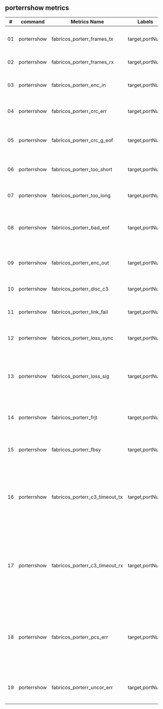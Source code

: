 ## porterrshow metrics
| # | command | Metrics Name | Labels | Description |
| -- | -- | --| --| --| 
| 01 | porterrshow | fabricos_porterr_frames_tx| target,portNum | Number of frames transmitted (Tx).|
| 02 | porterrshow |fabricos_porterr_frames_rx  | target,portNum| Number of frames received (Rx). |
| 03 | porterrshow| fabricos_porterr_enc_in | target,portNum | Number of encoding errors inside frames received (Rx). |
| 04 | porterrshow | fabricos_porterr_crc_err | target,portNum | Number of frames with CRC errors received (Rx). |
| 05 | porterrshow | fabricos_porterr_crc_g_eof| target,portNum | Number of frames with CRC errors with good EOF received (Rx). |
| 06 | porterrshow |fabricos_porterr_too_short | target,portNum | Number of frames shorter than minimum received (Rx). |
| 07 | porterrshow |fabricos_porterr_too_long | target,portNum | Number of frames longer than maximum received (Rx). |
| 08 | porterrshow |fabricos_porterr_bad_eof | target,portNum | Number of frames with bad end-of-frame delimiters received (Rx). | 
| 09 | porterrshow |fabricos_porterr_enc_out | target,portNum | Number of encoding error outside of frames received (Rx). |
| 10 | porterrshow |fabricos_porterr_disc_c3 | target,portNum | Number of Class 3 frames discarded (Rx). | 
| 11 | porterrshow |fabricos_porterr_link_fail | target,portNum | Number of link failures (LF1 or LF2 states) received (Rx). |
| 12 | porterrshow |fabricos_porterr_loss_sync | target,portNum | Number of times synchronization was lost (Rx). |
| 13 | porterrshow |fabricos_porterr_loss_sig | target,portNum | Number of times a loss of signal was received (increments whenever an SFP is removed) (Rx). |
| 14 | porterrshow |fabricos_porterr_frjt | target,portNum | Number of transmitted frames rejected with F_RJT (Tx). | 
| 15 | porterrshow |fabricos_porterr_fbsy | target,portNum | Number of transmitted frames busied with F_BSY (Tx). |
| 16 | porterrshow |fabricos_porterr_c3_timeout_tx | target,portNum | The number of transmit class 3 frames discarded at the transmission port due to timeout (platform- and port-specific). |
| 17 | porterrshow |fabricos_porterr_c3_timeout_rx | target,portNum | The number of receive class 3 frames received at this port and discarded at the transmission port due to timeout (platform- and port-specific). |
| 18 | porterrshow |fabricos_porterr_pcs_err | target,portNum | The number of Physical Coding Sublayer (PCS) block errors. This counter records encoding violations on 10 Gbps or 16 Gbps ports. |
| 19 | porterrshow |fabricos_porterr_uncor_err | target,portNum | The number of uncorrectable forward error corrections (FEC). |